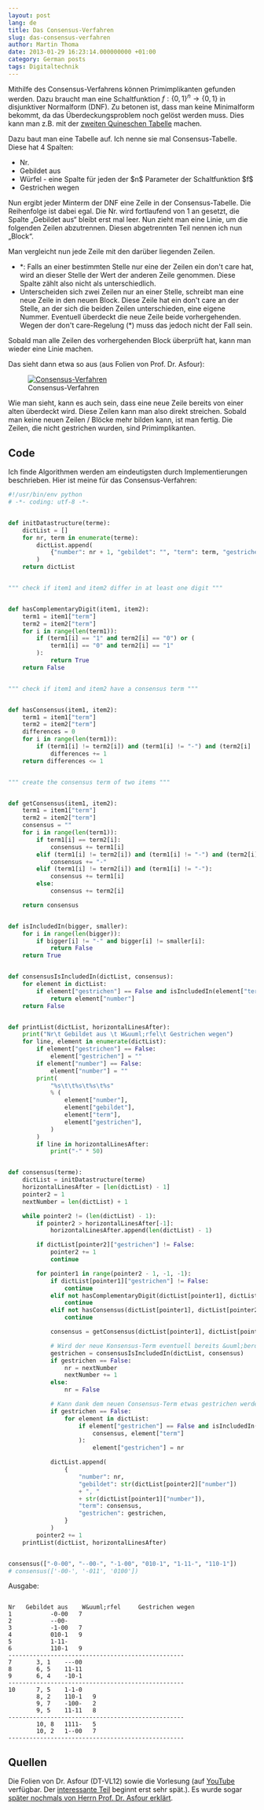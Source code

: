 ```yaml
---
layout: post
lang: de
title: Das Consensus-Verfahren
slug: das-consensus-verfahren
author: Martin Thoma
date: 2013-01-29 16:23:14.000000000 +01:00
category: German posts
tags: Digitaltechnik
---
```

Mithilfe des Consensus-Verfahrens k&ouml;nnen Primimplikanten gefunden werden. Dazu braucht man eine Schaltfunktion $f:\{0,1\}^n \rightarrow \{0,1\}$ in disjunktiver Normalform (DNF). Zu betonen ist, dass man keine Minimalform bekommt, da das &Uuml;berdeckungsproblem noch gel&ouml;st werden muss. Dies kann man z.B. mit der <a href="../das-quine-mccluskey-verfahren/" title="Das Quine-McCluskey-Verfahren">zweiten Quineschen Tabelle</a> machen.

Dazu baut man eine Tabelle auf. Ich nenne sie mal Consensus-Tabelle. Diese hat 4 Spalten:
<ul>
  <li>Nr.</li>
  <li>Gebildet aus</li>
  <li>W&uuml;rfel - eine Spalte f&uuml;r jeden der $n$ Parameter der Schaltfunktion $f$</li>
  <li>Gestrichen wegen</li>
</ul>

Nun ergibt jeder Minterm der DNF eine Zeile in der Consensus-Tabelle. Die Reihenfolge ist dabei egal. Die Nr. wird fortlaufend von 1 an gesetzt, die Spalte &bdquo;Gebildet aus&ldquo; bleibt erst mal leer. Nun zieht man eine Linie, um die folgenden Zeilen abzutrennen. Diesen abgetrennten Teil nennen ich nun &bdquo;Block&ldquo;.

Man vergleicht nun jede Zeile mit den dar&uuml;ber liegenden Zeilen.
<ul>
<li>*: Falls an einer bestimmten Stelle nur eine der Zeilen ein don't care hat, wird an dieser Stelle der Wert der anderen Zeile genommen. Diese Spalte z&auml;hlt also nicht als unterschiedlich.</li>
<li>Unterscheiden sich zwei Zeilen nur an einer Stelle, schreibt man eine neue Zeile in den neuen Block. Diese Zeile hat ein don't care an der Stelle, an der sich die beiden Zeilen unterschieden, eine eigene Nummer. Eventuell &uuml;berdeckt die neue Zeile beide vorhergehenden. Wegen der don't care-Regelung (*) muss das jedoch nicht der Fall sein.</li>
</ul>
Sobald man alle Zeilen des vorhergehenden Block &uuml;berpr&uuml;ft hat, kann man wieder eine Linie machen.

Das sieht dann etwa so aus (aus Folien von Prof. Dr. Asfour):
<figure class="aligncenter">
            <a href="../images/2013/01/consensus-verfahren-300x165.png"><img src="../images/2013/01/consensus-verfahren-300x165.png" alt="Consensus-Verfahren" style="max-width:300px;max-height:165px" class="size-medium wp-image-55531"/></a>
            <figcaption class="text-center">Consensus-Verfahren</figcaption>
        </figure>

Wie man sieht, kann es auch sein, dass eine neue Zeile bereits von einer alten &uuml;berdeckt wird. Diese Zeilen kann man also direkt streichen.
Sobald man keine neuen Zeilen / Bl&ouml;cke mehr bilden kann, ist man fertig. Die Zeilen, die nicht gestrichen wurden, sind Primimplikanten.

<h2>Code</h2>
Ich finde Algorithmen werden am eindeutigsten durch Implementierungen beschrieben. Hier ist meine f&uuml;r das Consensus-Verfahren:

```python
#!/usr/bin/env python
# -*- coding: utf-8 -*-


def initDatastructure(terme):
    dictList = []
    for nr, term in enumerate(terme):
        dictList.append(
            {"number": nr + 1, "gebildet": "", "term": term, "gestrichen": False}
        )
    return dictList


""" check if item1 and item2 differ in at least one digit """


def hasComplementaryDigit(item1, item2):
    term1 = item1["term"]
    term2 = item2["term"]
    for i in range(len(term1)):
        if (term1[i] == "1" and term2[i] == "0") or (
            term1[i] == "0" and term2[i] == "1"
        ):
            return True
    return False


""" check if item1 and item2 have a consensus term """


def hasConsensus(item1, item2):
    term1 = item1["term"]
    term2 = item2["term"]
    differences = 0
    for i in range(len(term1)):
        if (term1[i] != term2[i]) and (term1[i] != "-") and (term2[i] != "-"):
            differences += 1
    return differences <= 1


""" create the consensus term of two items """


def getConsensus(item1, item2):
    term1 = item1["term"]
    term2 = item2["term"]
    consensus = ""
    for i in range(len(term1)):
        if term1[i] == term2[i]:
            consensus += term1[i]
        elif (term1[i] != term2[i]) and (term1[i] != "-") and (term2[i] != "-"):
            consensus += "-"
        elif (term1[i] != term2[i]) and (term1[i] != "-"):
            consensus += term1[i]
        else:
            consensus += term2[i]

    return consensus


def isIncludedIn(bigger, smaller):
    for i in range(len(bigger)):
        if bigger[i] != "-" and bigger[i] != smaller[i]:
            return False
    return True


def consensusIsIncludedIn(dictList, consensus):
    for element in dictList:
        if element["gestrichen"] == False and isIncludedIn(element["term"], consensus):
            return element["number"]
    return False


def printList(dictList, horizontalLinesAfter):
    print("Nr\t Gebildet aus \t W&uuml;rfel\t Gestrichen wegen")
    for line, element in enumerate(dictList):
        if element["gestrichen"] == False:
            element["gestrichen"] = ""
        if element["number"] == False:
            element["number"] = ""
        print(
            "%s\t\t%s\t%s\t%s"
            % (
                element["number"],
                element["gebildet"],
                element["term"],
                element["gestrichen"],
            )
        )
        if line in horizontalLinesAfter:
            print("-" * 50)


def consensus(terme):
    dictList = initDatastructure(terme)
    horizontalLinesAfter = [len(dictList) - 1]
    pointer2 = 1
    nextNumber = len(dictList) + 1

    while pointer2 != (len(dictList) - 1):
        if pointer2 > horizontalLinesAfter[-1]:
            horizontalLinesAfter.append(len(dictList) - 1)

        if dictList[pointer2]["gestrichen"] != False:
            pointer2 += 1
            continue

        for pointer1 in range(pointer2 - 1, -1, -1):
            if dictList[pointer1]["gestrichen"] != False:
                continue
            elif not hasComplementaryDigit(dictList[pointer1], dictList[pointer2]):
                continue
            elif not hasConsensus(dictList[pointer1], dictList[pointer2]):
                continue

            consensus = getConsensus(dictList[pointer1], dictList[pointer2])

            # Wird der neue Konsensus-Term eventuell bereits &uuml;berdeckt?
            gestrichen = consensusIsIncludedIn(dictList, consensus)
            if gestrichen == False:
                nr = nextNumber
                nextNumber += 1
            else:
                nr = False

            # Kann dank dem neuen Consensus-Term etwas gestrichen werden?
            if gestrichen == False:
                for element in dictList:
                    if element["gestrichen"] == False and isIncludedIn(
                        consensus, element["term"]
                    ):
                        element["gestrichen"] = nr

            dictList.append(
                {
                    "number": nr,
                    "gebildet": str(dictList[pointer2]["number"])
                    + ", "
                    + str(dictList[pointer1]["number"]),
                    "term": consensus,
                    "gestrichen": gestrichen,
                }
            )
        pointer2 += 1
    printList(dictList, horizontalLinesAfter)


consensus(["-0-00", "--00-", "-1-00", "010-1", "1-11-", "110-1"])
# consensus(['-00-', '-011', '0100'])
```

Ausgabe:
```text

Nr	 Gebildet aus 	 W&uuml;rfel	 Gestrichen wegen
1			-0-00	7
2			--00-
3			-1-00	7
4			010-1	9
5			1-11-
6			110-1	9
--------------------------------------------------
7		3, 1	---00
8		6, 5	11-11
9		6, 4	-10-1
--------------------------------------------------
10		7, 5	1-1-0
		8, 2	110-1	9
		9, 7	-100-	2
		9, 5	11-11	8
--------------------------------------------------
		10, 8	1111-	5
		10, 2	1--00	7
--------------------------------------------------

```

<h2>Quellen</h2>
Die Folien von Dr. Asfour (DT-VL12) sowie die Vorlesung (auf <a href="//www.youtube.com/watch?v=K1NAj4ecPDw#t=31m18s">YouTube</a> verf&uuml;gbar. Der <a href="//www.youtube.com/watch?v=K1NAj4ecPDw#t=47m30s">interessante Teil</a> beginnt erst sehr sp&auml;t.). Es wurde sogar <a href="//www.youtube.com/watch?v=4X1w0B4w65k#t=1h10m38s">sp&auml;ter nochmals von Herrn Prof. Dr. Asfour erkl&auml;rt</a>.
